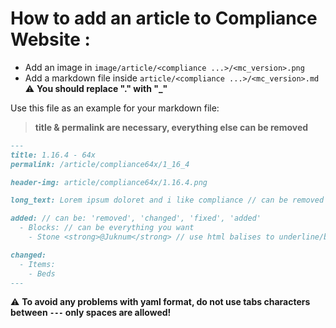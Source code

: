 # How to add an article to Compliance Website :
- Add an image in `image/article/<compliance ...>/<mc_version>.png`  
- Add a markdown file inside `article/<compliance ...>/<mc_version>.md` :warning: **You should replace "." with "\_"**

Use this file as an example for your markdown file:
> **title & permalink are necessary, everything else can be removed**

```markdown
---
title: 1.16.4 - 64x
permalink: /article/compliance64x/1_16_4

header-img: article/compliance64x/1.16.4.png

long_text: Lorem ipsum doloret and i like compliance // can be removed

added: // can be: 'removed', 'changed', 'fixed', 'added'
  - Blocks: // can be everything you want
    - Stone <strong>@Juknum</strong> // use html balises to underline/bold text

changed:
  - Items:
    - Beds
---
```

:warning: **To avoid any problems with yaml format, do not use tabs characters between `---` only spaces are allowed!**